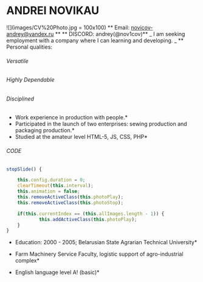 # ANDREI NOVIKAU
![](images/CV%20Photo.jpg = 100x100)
** Email: novicov-andrey@yandex.ru **
** DISCORD: andrey(@nov1cov)**
_ I am seeking employment with a company where I can 
learning and developing. _
** Personal qualities:
###### Versatile
###### Highly Dependable
###### Disciplined

* Work experience in production with people.*
* Participated in the launch of two enterprises: sewing production and packaging production.*
* Studied at the amateur level HTML-5, JS, CSS, PHP*
###### CODE
```javascript
stopSlide() { 

    this.config.duration = 0;
    clearTimeout(this.interval);
    this.animation = false;
    this.removeActiveClass(this.photoPlay);
    this.removeActiveClass(this.photoStop);        

    if(this.currentIndex == (this.allImages.length - 1)) {            
            this.addActiveClass(this.photoPlay);
    }            
}
```

* Education: 2000 - 2005;  Belarusian State Agrarian
Technical University*
* Farm Machinery Service Faculty,  logistic support of agro-industrial complex*


* English language level A! (basic)*



